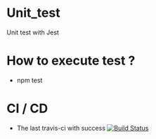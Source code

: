 # Unit_test
Unit test with Jest

# How to execute test ?
* npm test

# CI / CD
* The last travis-ci with success [![Build Status](https://travis-ci.com/DRF-dev/mds_b3_francisco_dany_dev_unit.svg?branch=devel&status=passed)](https://travis-ci.org/DRF-dev/mds_b3_francisco_dany_dev_unit)